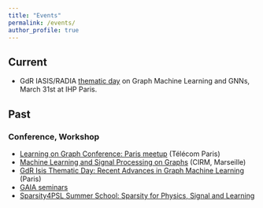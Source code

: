 ```yaml
---
title: "Events"
permalink: /events/
author_profile: true
---
```


## Current

- GdR IASIS/RADIA [thematic day](https://gdr-iasis.cnrs.fr/reunions/apprentissage-et-graphes/) on Graph Machine Learning and GNNs, March 31st at IHP Paris.

## Past

### Conference, Workshop

- [Learning on Graph Conference: Paris meetup](https://sites.google.com/view/learning-on-graph-paris-meetup/home) (Télécom Paris)
- [Machine Learning and Signal Processing on Graphs](https://conferences.cirm-math.fr/2588.html) (CIRM, Marseille)
- [GdR Isis Thematic Day: Recent Advances in Graph Machine Learning](/gml2022/) (Paris)
- [GAIA seminars](https://gaia.gricad-pages.univ-grenoble-alpes.fr/seminar/)
- [Sparsity4PSL Summer School: Sparsity for Physics, Signal and Learning](https://sparsity4psl.github.io)
